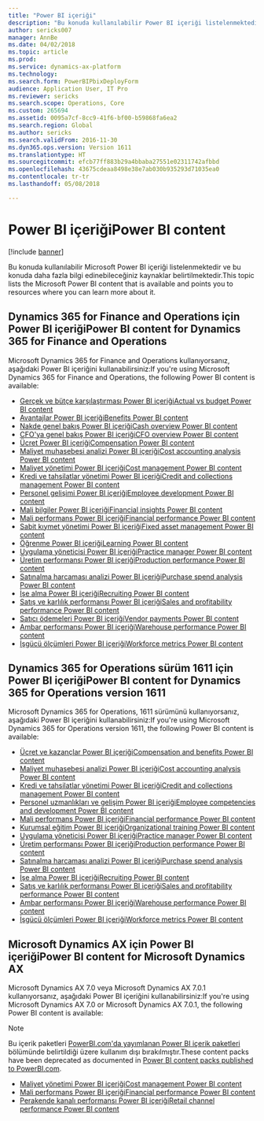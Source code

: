 ```yaml
---
title: "Power BI içeriği"
description: "Bu konuda kullanılabilir Power BI içeriği listelenmektedir ve bu konuda daha fazla bilgi edinebileceğiniz kaynaklar belirtilmektedir."
author: sericks007
manager: AnnBe
ms.date: 04/02/2018
ms.topic: article
ms.prod: 
ms.service: dynamics-ax-platform
ms.technology: 
ms.search.form: PowerBIPbixDeployForm
audience: Application User, IT Pro
ms.reviewer: sericks
ms.search.scope: Operations, Core
ms.custom: 265694
ms.assetid: 0095a7cf-8cc9-41f6-bf00-b59868fa6ea2
ms.search.region: Global
ms.author: sericks
ms.search.validFrom: 2016-11-30
ms.dyn365.ops.version: Version 1611
ms.translationtype: HT
ms.sourcegitcommit: efcb77ff883b29a4bbaba27551e02311742afbbd
ms.openlocfilehash: 43675cdeaa8498e38e7ab030b935293d71035ea0
ms.contentlocale: tr-tr
ms.lasthandoff: 05/08/2018

---
```


# <a name="power-bi-content"></a><span data-ttu-id="c3215-103">Power BI içeriği</span><span class="sxs-lookup"><span data-stu-id="c3215-103">Power BI content</span></span>
[!include [banner](../includes/banner.md)]

<span data-ttu-id="c3215-104">Bu konuda kullanılabilir Microsoft Power BI içeriği listelenmektedir ve bu konuda daha fazla bilgi edinebileceğiniz kaynaklar belirtilmektedir.</span><span class="sxs-lookup"><span data-stu-id="c3215-104">This topic lists the Microsoft Power BI content that is available and points you to resources where you can learn more about it.</span></span>

## <a name="power-bi-content-for-dynamics-365-for-finance-and-operations"></a><span data-ttu-id="c3215-105">Dynamics 365 for Finance and Operations için Power BI içeriği</span><span class="sxs-lookup"><span data-stu-id="c3215-105">Power BI content for Dynamics 365 for Finance and Operations</span></span>
<span data-ttu-id="c3215-106">Microsoft Dynamics 365 for Finance and Operations kullanıyorsanız, aşağıdaki Power BI içeriğini kullanabilirsiniz:</span><span class="sxs-lookup"><span data-stu-id="c3215-106">If you're using Microsoft Dynamics 365 for Finance and Operations, the following Power BI content is available:</span></span>

- [<span data-ttu-id="c3215-107">Gerçek ve bütçe karşılaştırması Power BI içeriği</span><span class="sxs-lookup"><span data-stu-id="c3215-107">Actual vs budget Power BI content</span></span>](ledger-budgets-power-bi.md)
- [<span data-ttu-id="c3215-108">Avantajlar Power BI içeriği</span><span class="sxs-lookup"><span data-stu-id="c3215-108">Benefits Power BI content</span></span>](benefits-power-bi.md)
- [<span data-ttu-id="c3215-109">Nakde genel bakış Power BI içeriği</span><span class="sxs-lookup"><span data-stu-id="c3215-109">Cash overview Power BI content</span></span>](../../financials/cash-bank-management/Cash-Overview-Power-BI-content.md)
- [<span data-ttu-id="c3215-110">CFO'ya genel bakış Power BI içeriği</span><span class="sxs-lookup"><span data-stu-id="c3215-110">CFO overview Power BI content</span></span>](CFO-power-bi.md)
- [<span data-ttu-id="c3215-111">Ücret Power BI içeriği</span><span class="sxs-lookup"><span data-stu-id="c3215-111">Compensation Power BI content</span></span>](compensation-power-bi.md)
- [<span data-ttu-id="c3215-112">Maliyet muhasebesi analizi Power BI içeriği</span><span class="sxs-lookup"><span data-stu-id="c3215-112">Cost accounting analysis Power BI content</span></span>](cost-accounting-analysis-content-pack.md) 
- [<span data-ttu-id="c3215-113">Maliyet yönetimi Power BI içeriği</span><span class="sxs-lookup"><span data-stu-id="c3215-113">Cost management Power BI content</span></span>](cost-management-content-pack.md)    
- [<span data-ttu-id="c3215-114">Kredi ve tahsilatlar yönetimi Power BI içeriği</span><span class="sxs-lookup"><span data-stu-id="c3215-114">Credit and collections management Power BI content</span></span>](../../financials/accounts-receivable/credit-collections-power-bi.md)
- [<span data-ttu-id="c3215-115">Personel gelişimi Power BI içeriği</span><span class="sxs-lookup"><span data-stu-id="c3215-115">Employee development Power BI content</span></span>](employee-development-PBI.md) 
- [<span data-ttu-id="c3215-116">Mali bilgiler Power BI içeriği</span><span class="sxs-lookup"><span data-stu-id="c3215-116">Financial insights Power BI content</span></span>](financial-insights.md)
- [<span data-ttu-id="c3215-117">Mali performans Power BI içeriği</span><span class="sxs-lookup"><span data-stu-id="c3215-117">Financial performance Power BI content</span></span>](financial-performance-power-bi-content-pack.md)
- [<span data-ttu-id="c3215-118">Sabit kıymet yönetimi Power BI içeriği</span><span class="sxs-lookup"><span data-stu-id="c3215-118">Fixed asset management Power BI content</span></span>](../../financials/fixed-assets/Fixed-asset-management-workspace.md)
- [<span data-ttu-id="c3215-119">Öğrenme Power BI içeriği</span><span class="sxs-lookup"><span data-stu-id="c3215-119">Learning Power BI content</span></span>](learning-power-bi.md)
- [<span data-ttu-id="c3215-120">Uygulama yöneticisi Power BI içeriği</span><span class="sxs-lookup"><span data-stu-id="c3215-120">Practice manager Power BI content</span></span>](practice-manager-power-bi.md)
- [<span data-ttu-id="c3215-121">Üretim performansı Power BI içeriği</span><span class="sxs-lookup"><span data-stu-id="c3215-121">Production performance Power BI content</span></span>](production-performance-power-bi.md)
- [<span data-ttu-id="c3215-122">Satınalma harcaması analizi Power BI içeriği</span><span class="sxs-lookup"><span data-stu-id="c3215-122">Purchase spend analysis Power BI content</span></span>](purchase-content-pack-for-power-bi.md) 
- [<span data-ttu-id="c3215-123">İşe alma Power BI içeriği</span><span class="sxs-lookup"><span data-stu-id="c3215-123">Recruiting Power BI content</span></span>](recruiting-analysis-power-bi-content-pack.md) 
- [<span data-ttu-id="c3215-124">Satış ve karlılık performansı Power BI içeriği</span><span class="sxs-lookup"><span data-stu-id="c3215-124">Sales and profitability performance Power BI content</span></span>](sales-profitability-performance-content-pack.md)
- [<span data-ttu-id="c3215-125">Satıcı ödemeleri Power BI içeriği</span><span class="sxs-lookup"><span data-stu-id="c3215-125">Vendor payments Power BI content</span></span>](../../financials/accounts-payable/Vendor-payments-workspace.md)
- [<span data-ttu-id="c3215-126">Ambar performansı Power BI içeriği</span><span class="sxs-lookup"><span data-stu-id="c3215-126">Warehouse performance Power BI content</span></span>](warehouse-power-bi-content.md)
- [<span data-ttu-id="c3215-127">İşgücü ölçümleri Power BI içeriği</span><span class="sxs-lookup"><span data-stu-id="c3215-127">Workforce metrics Power BI content</span></span>](workforce-analysis-power-bi-content-pack.md)  

## <a name="power-bi-content-for-dynamics-365-for-operations-version-1611"></a><span data-ttu-id="c3215-128">Dynamics 365 for Operations sürüm 1611 için Power BI içeriği</span><span class="sxs-lookup"><span data-stu-id="c3215-128">Power BI content for Dynamics 365 for Operations version 1611</span></span>
<span data-ttu-id="c3215-129">Microsoft Dynamics 365 for Operations, 1611 sürümünü kullanıyorsanız, aşağıdaki Power BI içeriğini kullanabilirsiniz:</span><span class="sxs-lookup"><span data-stu-id="c3215-129">If you're using Microsoft Dynamics 365 for Operations version 1611, the following Power BI content is available:</span></span>

- [<span data-ttu-id="c3215-130">Ücret ve kazançlar Power BI içeriği</span><span class="sxs-lookup"><span data-stu-id="c3215-130">Compensation and benefits Power BI content</span></span>](compensation-and-benefits-analysis-power-bi-content-pack.md)   
- [<span data-ttu-id="c3215-131">Maliyet muhasebesi analizi Power BI içeriği</span><span class="sxs-lookup"><span data-stu-id="c3215-131">Cost accounting analysis Power BI content</span></span>](cost-accounting-analysis-content-pack.md) 
- [<span data-ttu-id="c3215-132">Kredi ve tahsilatlar yönetimi Power BI içeriği</span><span class="sxs-lookup"><span data-stu-id="c3215-132">Credit and collections management Power BI content</span></span>](../../financials/accounts-receivable/credit-collections-power-bi.md)
- [<span data-ttu-id="c3215-133">Personel uzmanlıkları ve gelişim Power BI içeriği</span><span class="sxs-lookup"><span data-stu-id="c3215-133">Employee competencies and development Power BI content</span></span>](employee-competencies-and-development-analysis-power-bi-content-pack.md) 
- [<span data-ttu-id="c3215-134">Mali performans Power BI içeriği</span><span class="sxs-lookup"><span data-stu-id="c3215-134">Financial performance Power BI content</span></span>](financial-performance-power-bi-content-pack.md)
- [<span data-ttu-id="c3215-135">Kurumsal eğitim Power BI içeriği</span><span class="sxs-lookup"><span data-stu-id="c3215-135">Organizational training Power BI content</span></span>](organizational-training-analysis-power-bi-content-pack.md) 
- [<span data-ttu-id="c3215-136">Uygulama yöneticisi Power BI içeriği</span><span class="sxs-lookup"><span data-stu-id="c3215-136">Practice manager Power BI content</span></span>](practice-manager-power-bi.md)
- [<span data-ttu-id="c3215-137">Üretim performansı Power BI içeriği</span><span class="sxs-lookup"><span data-stu-id="c3215-137">Production performance Power BI content</span></span>](production-performance-power-bi.md)
- [<span data-ttu-id="c3215-138">Satınalma harcaması analizi Power BI içeriği</span><span class="sxs-lookup"><span data-stu-id="c3215-138">Purchase spend analysis Power BI content</span></span>](purchase-content-pack-for-power-bi.md) 
- [<span data-ttu-id="c3215-139">İşe alma Power BI içeriği</span><span class="sxs-lookup"><span data-stu-id="c3215-139">Recruiting Power BI content</span></span>](recruiting-analysis-power-bi-content-pack.md) 
- [<span data-ttu-id="c3215-140">Satış ve karlılık performansı Power BI içeriği</span><span class="sxs-lookup"><span data-stu-id="c3215-140">Sales and profitability performance Power BI content</span></span>](sales-profitability-performance-content-pack.md)
- [<span data-ttu-id="c3215-141">Ambar performansı Power BI içeriği</span><span class="sxs-lookup"><span data-stu-id="c3215-141">Warehouse performance Power BI content</span></span>](warehouse-power-bi-content.md)
- [<span data-ttu-id="c3215-142">İşgücü ölçümleri Power BI içeriği</span><span class="sxs-lookup"><span data-stu-id="c3215-142">Workforce metrics Power BI content</span></span>](workforce-analysis-power-bi-content-pack.md)  

## <a name="power-bi-content-for-microsoft-dynamics-ax"></a><span data-ttu-id="c3215-143">Microsoft Dynamics AX için Power BI içeriği</span><span class="sxs-lookup"><span data-stu-id="c3215-143">Power BI content for Microsoft Dynamics AX</span></span>
<span data-ttu-id="c3215-144">Microsoft Dynamics AX 7.0 veya Microsoft Dynamics AX 7.0.1 kullanıyorsanız, aşağıdaki Power BI içeriğini kullanabilirsiniz:</span><span class="sxs-lookup"><span data-stu-id="c3215-144">If you're using Microsoft Dynamics AX 7.0 or Microsoft Dynamics AX 7.0.1, the following Power BI content is available:</span></span>

> [!Note]
> <span data-ttu-id="c3215-145">Bu içerik paketleri [PowerBI.com'da yayımlanan Power BI içerik paketleri](https://docs.microsoft.com/en-us/dynamics365/unified-operations/dev-itpro/migration-upgrade/deprecated-features#power-bi-content-packs-published-to-powerbicom) bölümünde belirtildiği üzere kullanım dışı bırakılmıştır.</span><span class="sxs-lookup"><span data-stu-id="c3215-145">These content packs have been deprecated as documented in [Power BI content packs published to PowerBI.com](https://docs.microsoft.com/en-us/dynamics365/unified-operations/dev-itpro/migration-upgrade/deprecated-features#power-bi-content-packs-published-to-powerbicom).</span></span>

- [<span data-ttu-id="c3215-146">Maliyet yönetimi Power BI içeriği</span><span class="sxs-lookup"><span data-stu-id="c3215-146">Cost management Power BI content</span></span>](cost-management-content-pack.md)    
- [<span data-ttu-id="c3215-147">Mali performans Power BI içeriği</span><span class="sxs-lookup"><span data-stu-id="c3215-147">Financial performance Power BI content</span></span>](financial-performance-power-bi-content-pack.md)
- [<span data-ttu-id="c3215-148">Perakende kanalı performansı Power BI içeriği</span><span class="sxs-lookup"><span data-stu-id="c3215-148">Retail channel performance Power BI content</span></span>](retail-channel-performance-dashboard-power-bi-data.md) 



